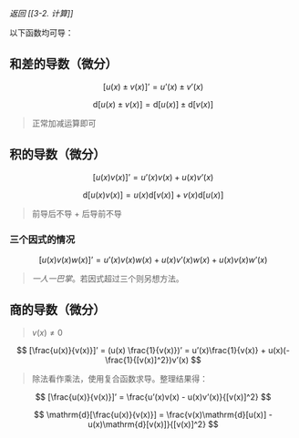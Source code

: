  *返回 [[3-2. 计算]]*

以下函数均可导：

## 和差的导数（微分）

$$
[u(x) \pm v(x)]’ = u’(x) \pm v’(x)
$$

$$
\mathrm{d}[u(x) \pm v(x)] = \mathrm{d}[u(x)] \pm \mathrm{d}[v(x)]
$$

> 正常加减运算即可

## 积的导数（微分）

$$
[u(x)v(x)]’ = u’(x) v(x) + u(x) v’(x)
$$

$$
\mathrm{d}[u(x)v(x)] = u(x) \mathrm{d}[v(x)] + v(x) \mathrm{d}[u(x)]
$$

> 前导后不导 + 后导前不导

### 三个因式的情况

$$
[u(x)v(x)w(x)]’ = u’(x) v(x) w(x) + u(x) v’(x) w(x) + u(x) v(x) w’(x)
$$

> *一人一巴掌*。若因式超过三个则另想方法。

## 商的导数（微分）

> $v(x) \ne 0$

$$
[\frac{u(x)}{v(x)}]’ = (u(x) \frac{1}{v(x)})’ = u’(x)\frac{1}{v(x)} + u(x)(-\frac{1}{[v(x)]^2})v’(x)
$$

> 除法看作乘法，使用复合函数求导。整理结果得：

$$
[\frac{u(x)}{v(x)}]’ = \frac{u’(x)v(x) - u(x)v’(x)}{[v(x)]^2}
$$

$$
\mathrm{d}[\frac{u(x)}{v(x)}] = \frac{v(x)\mathrm{d}[u(x)] - u(x)\mathrm{d}[v(x)]}{[v(x)]^2}
$$